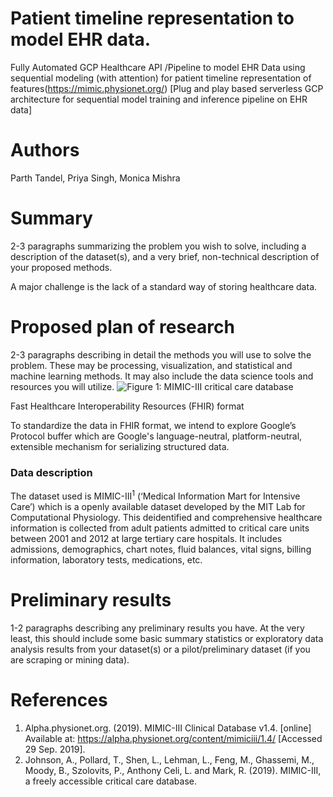# Patient timeline representation to model EHR data.
Fully Automated GCP Healthcare API /Pipeline to model EHR Data using sequential modeling (with attention) for patient timeline representation of features(https://mimic.physionet.org/) [Plug and play based serverless GCP architecture for sequential model training and inference pipeline on EHR data]
 
# Authors
Parth Tandel, Priya Singh, Monica Mishra

# Summary
2-3 paragraphs summarizing the problem you wish to solve, including a description of the
dataset(s), and a very brief, non-technical description of your proposed methods.

A major challenge is the lack of a standard way of storing healthcare data.

# Proposed plan of research
2-3 paragraphs describing in detail the methods you will use to solve
the problem. These may be processing, visualization, and statistical and machine learning methods. It
may also include the data science tools and resources you will utilize.
![Figure 1: MIMIC-III critical care database](https://media.springernature.com/full/springer-static/image/art%3A10.1038%2Fsdata.2016.35/MediaObjects/41597_2016_Article_BFsdata201635_Fig1_HTML.jpg?as=webp)

Fast Healthcare Interoperability Resources (FHIR) format

To standardize the data in FHIR format, we intend to explore Google’s Protocol buffer which are  Google's language-neutral, platform-neutral, extensible mechanism for serializing structured data. 

### Data description
The dataset used is MIMIC-III<sup>1</sup> (‘Medical Information Mart for Intensive Care’) which is a openly available 
dataset developed by the MIT Lab for Computational Physiology. 
This deidentified and comprehensive healthcare information is collected from adult patients admitted to critical care units between 2001 and 2012 at large tertiary care hospitals. 
It includes admissions, demographics, chart notes, fluid balances, vital signs, billing information, laboratory tests, medications, etc.


# Preliminary results
1-2 paragraphs describing any preliminary results you have. At the very least,
this should include some basic summary statistics or exploratory data analysis results from your
dataset(s) or a pilot/preliminary dataset (if you are scraping or mining data).

# References
1. Alpha.physionet.org. (2019). MIMIC-III Clinical Database v1.4. [online] Available at: https://alpha.physionet.org/content/mimiciii/1.4/ [Accessed 29 Sep. 2019].
2. Johnson, A., Pollard, T., Shen, L., Lehman, L., Feng, M., Ghassemi, M., Moody, B., Szolovits, P., Anthony Celi, L. and Mark, R. (2019). MIMIC-III, a freely accessible critical care database.


